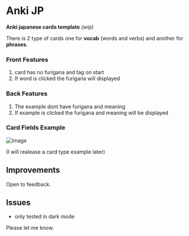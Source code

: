 # Anki JP

**Anki japanese cards template** *(wip)*


There is 2 type of cards one for **vocab** (words and verbs) and another for **phrases**.

### Front Features
1. card has no furigana and tag on start
2. If word is clicked the furigana will displayed

### Back Features
1. The example dont have furigana and meaning
2. If example is clicked the furigana and meaning will be displayed


### Card Fields Example  
![image](https://user-images.githubusercontent.com/32716474/120770207-d1d03380-c515-11eb-8e49-08cf28e59529.png)

(I will realease a card type example later)

## Improvements
Open to feedback.


## Issues
* only tested in dark mode

Please let me know.
